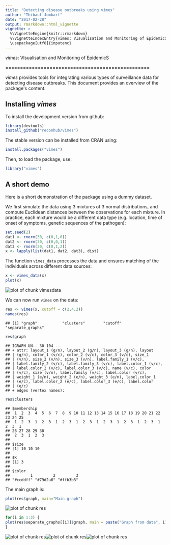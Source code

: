 ```yaml
---
title: "Detecting disease outbreaks using vimes"
author: "Thibaut Jombart"
date: "2017-02-28"
output: rmarkdown::html_vignette
vignette: >
  %\VignetteEngine{knitr::rmarkdown}
  %\VignetteIndexEntry{vimes: VIsualisation and Monitoring of EpidemicS.}
  \usepackage[utf8]{inputenc}
---
```




*vimes*: VIsualisation and Monitoring of EpidemicS 

=================================================

*vimes* provides tools for integrating various types of surveillance data for
 detecting disease outbreaks. This document provides an overview of the
 package's content.


Installing *vimes*
-------------
To install the development version from github:

```r
library(devtools)
install_github("reconhub/vimes")
```

The stable version can be installed from CRAN using:

```r
install.packages("vimes")
```

Then, to load the package, use:

```r
library("vimes")
```


A short demo
------------------
Here is a short demonstration of the package using a dummy dataset.

We first simulate the data using 3 mixtures of 3 normal distributions, and
compute Euclidean distances between the observations for each mixture.  In
practice, each mixture would be a different data type (e.g. location, time of
onset of symptoms, genetic sequences of the pathogen):


```r
set.seed(2)
dat1 <- rnorm(30, c(0,1,6))
dat2 <- rnorm(30, c(0,0,1))
dat3 <- rnorm(30, c(8,1,2))
x <- lapply(list(dat1, dat2, dat3), dist)
```

The function `vimes_data` processes the data and ensures matching of the
individuals across different data sources:


```r
x <- vimes_data(x)
plot(x)
```

![plot of chunk vimesdata](figs/vimesdata-1.png)

We can now run `vimes` on the data:

```r
res <- vimes(x, cutoff = c(2,4,2))
names(res)
```

```
## [1] "graph"           "clusters"        "cutoff"          "separate_graphs"
```

```r
res$graph
```

```
## IGRAPH UN-- 30 104 -- 
## + attr: layout_1 (g/n), layout_2 (g/n), layout_3 (g/n), layout
## | (g/n), color_1 (v/c), color_2 (v/c), color_3 (v/c), size_1
## | (v/n), size_2 (v/n), size_3 (v/n), label.family_1 (v/c),
## | label.family_2 (v/c), label.family_3 (v/c), label.color_1 (v/c),
## | label.color_2 (v/c), label.color_3 (v/c), name (v/c), color
## | (v/c), size (v/n), label.family (v/c), label.color (v/c),
## | weight_1 (e/n), weight_2 (e/n), weight_3 (e/n), label.color_1
## | (e/c), label.color_2 (e/c), label.color_3 (e/c), label.color
## | (e/c)
## + edges (vertex names):
```

```r
res$clusters
```

```
## $membership
##  1  2  3  4  5  6  7  8  9 10 11 12 13 14 15 16 17 18 19 20 21 22 23 24 25 
##  1  2  3  1  2  3  1  2  3  1  2  3  1  2  3  1  2  3  1  2  3  1  2  3  1 
## 26 27 28 29 30 
##  2  3  1  2  3 
## 
## $size
## [1] 10 10 10
## 
## $K
## [1] 3
## 
## $color
##         1         2         3 
## "#ccddff" "#79d2a6" "#ffb3b3"
```

The main graph is:

```r
plot(res$graph, main="Main graph")
```

![plot of chunk res](figs/res-1.png)

```r
for(i in 1:3) {
plot(res$separate_graphs[[i]]$graph, main = paste("Graph from data", i))
}
```

![plot of chunk res](figs/res-2.png)![plot of chunk res](figs/res-3.png)![plot of chunk res](figs/res-4.png)
